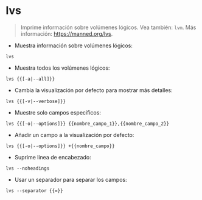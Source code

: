 # lvs

> Imprime información sobre volúmenes lógicos.
> Vea también: `lvm`.
> Más información: <https://manned.org/lvs>.

- Muestra información sobre volúmenes lógicos:

`lvs`

- Muestra todos los volúmenes lógicos:

`lvs {{[-a|--all]}}`

- Cambia la visualización por defecto para mostrar más detalles:

`lvs {{[-v|--verbose]}}`

- Muestre solo campos especificos:

`lvs {{[-o|--options]}} {{nombre_campo_1}},{{nombre_campo_2}}`

- Añadir un campo a la visualización por defecto:

`lvs {{[-o|--options]}} +{{nombre_campo}}`

- Suprime linea de encabezado:

`lvs --noheadings`

- Usar un separador para separar los campos:

`lvs --separator {{=}}`
